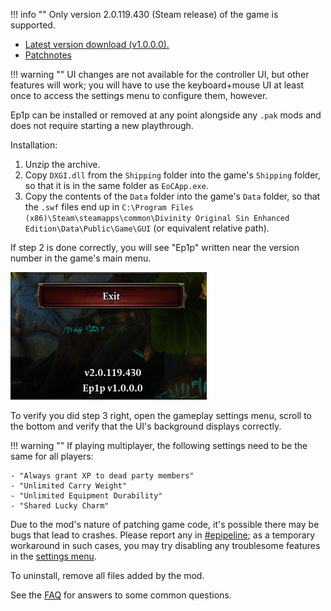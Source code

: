 
!!! info ""
    Only version 2.0.119.430 (Steam release) of the game is supported.

- [Latest version download (v1.0.0.0).](https://drive.google.com/file/d/1k8IKS5cNyOsVrTxA67Bi9yQFb0GHX-UJ/view?usp=drive_link)
- [Patchnotes](patchnotes.md)

!!! warning ""
    UI changes are not available for the controller UI, but other features will work; you will have to use the keyboard+mouse UI at least once to access the settings menu to configure them, however.

Ep1p can be installed or removed at any point alongside any `.pak` mods and does not require starting a new playthrough.

Installation:

1. Unzip the archive.
2. Copy `DXGI.dll` from the `Shipping` folder into the game's `Shipping` folder, so that it is in the same folder as `EoCApp.exe`.
3. Copy the contents of the `Data` folder into the game's `Data` folder, so that the `.swf` files end up in `C:\Program Files (x86)\Steam\steamapps\common\Divinity Original Sin Enhanced Edition\Data\Public\Game\GUI` (or equivalent relative path).

If step 2 is done correctly, you will see "Ep1p" written near the version number in the game's main menu.

![Version watermark.](img/version_watermark.png)

To verify you did step 3 right, open the gameplay settings menu, scroll to the bottom and verify that the UI's background displays correctly.

!!! warning ""
    If playing multiplayer, the following settings need to be the same for all players:

    - "Always grant XP to dead party members"
    - "Unlimited Carry Weight"
    - "Unlimited Equipment Durability"
    - "Shared Lucky Charm"

Due to the mod's nature of patching game code, it's possible there may be bugs that lead to crashes. Please report any in [#epipeline](https://discord.gg/SevYmQc573); as a temporary workaround in such cases, you may try disabling any troublesome features in the [settings menu](index.md/#settings-menu).

To uninstall, remove all files added by the mod.

See the [FAQ](faq.md) for answers to some common questions.